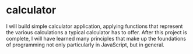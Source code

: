 # calculator
I will build simple calculator application, applying functions that represent the various calculations a typical calculator has to offer. After this project is complete, I will have learned many principles that make up the foundations of programming not only particularly in JavaScript, but in general.
